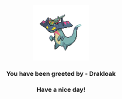 <p align="center">
            <img src="https://raw.githubusercontent.com/PokeAPI/sprites/master/sprites/pokemon/886.png" width="150" height="150">
          </p>
          <h3 align="center">You have been greeted by - <b>Drakloak</b></h3>
          <h3 align="center">Have a nice day!</h3>
        
